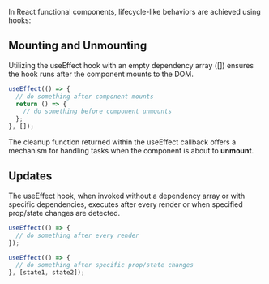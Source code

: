 In React functional components, lifecycle-like behaviors are achieved using hooks:

## Mounting and Unmounting

Utilizing the useEffect hook with an empty dependency array ([]) ensures the hook runs after the component mounts to the DOM.

```js
useEffect(() => {
  // do something after component mounts
  return () => {
    // do something before component unmounts
  };
}, []);
```

The cleanup function returned within the useEffect callback offers a mechanism for handling tasks when the component is about to **unmount**.

## Updates

The useEffect hook, when invoked without a dependency array or with specific dependencies, executes after every render or when specified prop/state changes are detected.

```js
useEffect(() => {
  // do something after every render
});
```

```js
useEffect(() => {
  // do something after specific prop/state changes
}, [state1, state2]);
```
